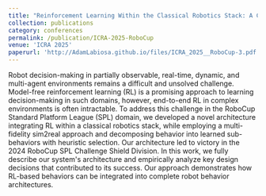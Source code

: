 ```yaml
---
title: "Reinforcement Learning Within the Classical Robotics Stack: A Case Study in Robot Soccer"
collection: publications
category: conferences
permalink: /publication/ICRA-2025-RoboCup
venue: 'ICRA 2025'
paperurl: 'http://AdamLabiosa.github.io/files/ICRA_2025__RoboCup-3.pdf'
---
```


Robot decision-making in partially observable, real-time, dynamic, and multi-agent environments remains a difficult and unsolved challenge. Model-free reinforcement learning (RL) is a promising approach to learning decision-making in such domains, however, end-to-end RL in complex environments is often intractable. To address this challenge in the RoboCup Standard Platform League (SPL) domain, we developed a novel architecture integrating RL within a classical robotics stack, while employing a multi-fidelity sim2real approach and decomposing behavior into learned sub-behaviors with heuristic selection. Our architecture led to victory in the 2024 RoboCup SPL Challenge Shield Division.
In this work, we fully describe our system's architecture and empirically analyze key design decisions that contributed to its success. Our approach demonstrates how RL-based behaviors can be integrated into complete robot behavior architectures.